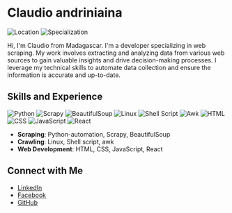 # Claudio andriniaina

![Location](https://img.shields.io/badge/Location-Madagascar-blue)
![Specialization](https://img.shields.io/badge/Specialization-Web%20Scraping-brightgreen)

Hi, I'm Claudio from Madagascar. I'm a developer specializing in web scraping. My work involves extracting and analyzing data from various web sources to gain valuable insights and drive decision-making processes. I leverage my technical skills to automate data collection and ensure the information is accurate and up-to-date.

## Skills and Experience
![Python](https://img.shields.io/badge/Code-Python-blue)
![Scrapy](https://img.shields.io/badge/Framework-Scrapy-blue)
![BeautifulSoup](https://img.shields.io/badge/Library-BeautifulSoup-blue)
![Linux](https://img.shields.io/badge/OS-Linux-blue)
![Shell Script](https://img.shields.io/badge/Language-Shell%20Script-blue)
![Awk](https://img.shields.io/badge/Tool-awk-blue)
![HTML](https://img.shields.io/badge/Code-HTML-blue)
![CSS](https://img.shields.io/badge/Code-CSS-blue)
![JavaScript](https://img.shields.io/badge/Code-JavaScript-blue)
![React](https://img.shields.io/badge/Framework-React-blue)

- **Scraping**: Python-automation, Scrapy, BeautifulSoup
- **Crawling**: Linux, Shell script, awk
- **Web Development**: HTML, CSS, JavaScript, React

## Connect with Me
- [LinkedIn](https://www.linkedin.com/in/claudio-andriniaina-78367b243/)
- [Facebook](https://www.facebook.com/claudio.andrinyaina)
- [GitHub](https://github.com/claudioandriaan)
